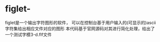 # figlet-
figlet是一个输出字符图形的软件，
可以在控制台基于用户输入的(可显示的)ascii字符集给出相应文件对应的图形
本代码基于官网源码对其进行简化处理，给出了一个测试字模3-d.flf文件

